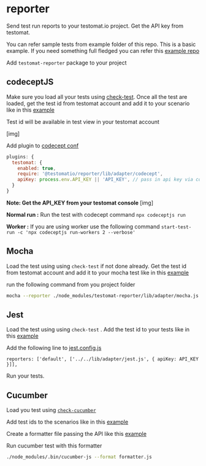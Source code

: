 # reporter

Send test run reports to your testomat.io project. Get the API key from testomat.

You can refer sample tests from example folder of this repo. This is a basic example. If you need something full fledged you can refer this [example repo](https://github.com/testomatio/examples)

Add `testomat-reporter` package to your project

## codeceptJS

Make sure you load all your tests using [check-test](https://github.com/testomatio/check-tests#cli). Once all the test are loaded, get the test id from testomat account and add it to your scenario like in this [example](https://github.com/testomatio/reporter/blob/master/example/codecept/index_test.js#L3)

Test id will be available in test view in your testomat account

[img]

Add plugin to [codecept conf](https://github.com/testomatio/reporter/blob/master/example/codecept/codecept.conf.js#L23)

```js
plugins: {
  testomat: {
    enabled: true,
    require: '@testomatio/reporter/lib/adapter/codecept',
    apiKey: process.env.API_KEY || 'API_KEY', // pass in api key via config or env variable
  }
}
```

**Note: Get the API_KEY from your testomat console**
[img]

**Normal run :** Run the test with codecept command `npx codeceptjs run`

**Worker :** If you are using worker use the following command `start-test-run -c 'npx codeceptjs run-workers 2 --verbose'`

## Mocha
Load the test using using `check-test` if not done already. Get the test id from testomat account and add it to your mocha test like in this [example](https://github.com/testomatio/reporter/blob/master/example/mocha/test/index.test.js#L4)

run the following command from you project folder
```sh
mocha --reporter ./node_modules/testomat-reporter/lib/adapter/mocha.js  --reporter-options apiKey=API_KEY
```


## Jest
Load the test using using `check-test` . Add the test id to your tests like in this [example](https://github.com/testomatio/reporter/blob/master/example/jest/index.test.js#L1)

Add the following line to [jest.config.js](https://github.com/testomatio/reporter/blob/master/example/jest/jest.config.js#L100)

`reporters: ['default', ['../../lib/adapter/jest.js', { apiKey: API_KEY }]],`

Run your tests.


## Cucumber

Load you test using [`check-cucumber`](https://github.com/testomatio/check-cucumber)

Add test ids to the scenarios like in this [example](https://github.com/testomatio/reporter/blob/master/example/cucumber/Coffe-machine/features/money_Interactions.feature#L9)

Create a formatter file passing the API like this [example](https://github.com/testomatio/reporter/blob/master/example/cucumber/Coffe-machine/formatter.js)

Run cucumber test with this formatter
```sh
./node_modules/.bin/cucumber-js --format formatter.js
```
